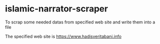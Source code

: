 # islamic-narrator-scraper
To scrap some needed datas from specified web site and write them into a file 

The specified web site is https://www.hadisveritabani.info
